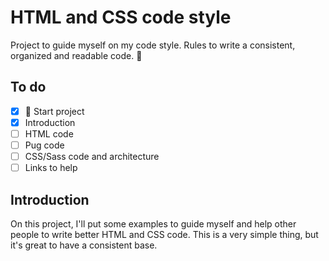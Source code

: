 # HTML and CSS code style 

Project to guide myself on my code style. Rules to write a consistent, organized and readable code. :metal:

## To do
- [x] :baby: Start project
- [x] Introduction
- [ ] HTML code
- [ ] Pug code
- [ ] CSS/Sass code and architecture
- [ ] Links to help

## Introduction

On this project, I'll put some examples to guide myself and help other people to write better HTML and CSS code. This is a very simple thing, but it's great to have a consistent base.


 